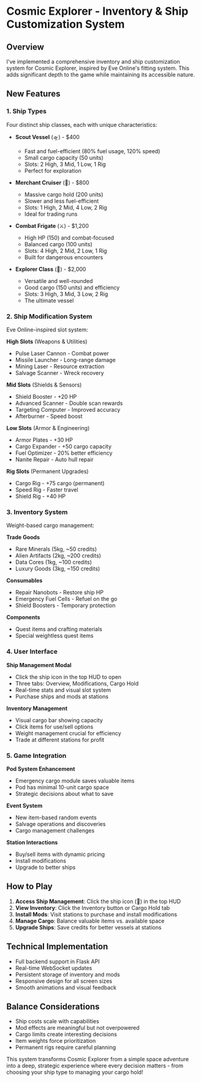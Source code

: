 # Cosmic Explorer - Inventory & Ship Customization System

## Overview
I've implemented a comprehensive inventory and ship customization system for Cosmic Explorer, inspired by Eve Online's fitting system. This adds significant depth to the game while maintaining its accessible nature.

## New Features

### 1. Ship Types
Four distinct ship classes, each with unique characteristics:

- **Scout Vessel** (🛸) - $400
  - Fast and fuel-efficient (80% fuel usage, 120% speed)
  - Small cargo capacity (50 units)
  - Slots: 2 High, 3 Mid, 1 Low, 1 Rig
  - Perfect for exploration

- **Merchant Cruiser** (🚢) - $800
  - Massive cargo hold (200 units)
  - Slower and less fuel-efficient
  - Slots: 1 High, 2 Mid, 4 Low, 2 Rig
  - Ideal for trading runs

- **Combat Frigate** (⚔️) - $1,200
  - High HP (150) and combat-focused
  - Balanced cargo (100 units)
  - Slots: 4 High, 2 Mid, 2 Low, 1 Rig
  - Built for dangerous encounters

- **Explorer Class** (🚀) - $2,000
  - Versatile and well-rounded
  - Good cargo (150 units) and efficiency
  - Slots: 3 High, 3 Mid, 3 Low, 2 Rig
  - The ultimate vessel

### 2. Ship Modification System
Eve Online-inspired slot system:

**High Slots** (Weapons & Utilities)
- Pulse Laser Cannon - Combat power
- Missile Launcher - Long-range damage
- Mining Laser - Resource extraction
- Salvage Scanner - Wreck recovery

**Mid Slots** (Shields & Sensors)
- Shield Booster - +20 HP
- Advanced Scanner - Double scan rewards
- Targeting Computer - Improved accuracy
- Afterburner - Speed boost

**Low Slots** (Armor & Engineering)
- Armor Plates - +30 HP
- Cargo Expander - +50 cargo capacity
- Fuel Optimizer - 20% better efficiency
- Nanite Repair - Auto hull repair

**Rig Slots** (Permanent Upgrades)
- Cargo Rig - +75 cargo (permanent)
- Speed Rig - Faster travel
- Shield Rig - +40 HP

### 3. Inventory System
Weight-based cargo management:

**Trade Goods**
- Rare Minerals (5kg, ~50 credits)
- Alien Artifacts (2kg, ~200 credits)
- Data Cores (1kg, ~100 credits)
- Luxury Goods (3kg, ~150 credits)

**Consumables**
- Repair Nanobots - Restore ship HP
- Emergency Fuel Cells - Refuel on the go
- Shield Boosters - Temporary protection

**Components**
- Quest items and crafting materials
- Special weightless quest items

### 4. User Interface

**Ship Management Modal**
- Click the ship icon in the top HUD to open
- Three tabs: Overview, Modifications, Cargo Hold
- Real-time stats and visual slot system
- Purchase ships and mods at stations

**Inventory Management**
- Visual cargo bar showing capacity
- Click items for use/sell options
- Weight management crucial for efficiency
- Trade at different stations for profit

### 5. Game Integration

**Pod System Enhancement**
- Emergency cargo module saves valuable items
- Pod has minimal 10-unit cargo space
- Strategic decisions about what to save

**Event System**
- New item-based random events
- Salvage operations and discoveries
- Cargo management challenges

**Station Interactions**
- Buy/sell items with dynamic pricing
- Install modifications
- Upgrade to better ships

## How to Play

1. **Access Ship Management**: Click the ship icon (🚀) in the top HUD
2. **View Inventory**: Click the Inventory button or Cargo Hold tab
3. **Install Mods**: Visit stations to purchase and install modifications
4. **Manage Cargo**: Balance valuable items vs. available space
5. **Upgrade Ships**: Save credits for better vessels at stations

## Technical Implementation

- Full backend support in Flask API
- Real-time WebSocket updates
- Persistent storage of inventory and mods
- Responsive design for all screen sizes
- Smooth animations and visual feedback

## Balance Considerations

- Ship costs scale with capabilities
- Mod effects are meaningful but not overpowered
- Cargo limits create interesting decisions
- Item weights force prioritization
- Permanent rigs require careful planning

This system transforms Cosmic Explorer from a simple space adventure into a deep, strategic experience where every decision matters - from choosing your ship type to managing your cargo hold!
